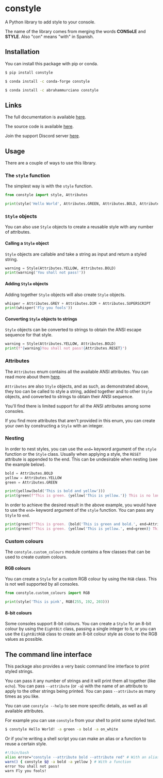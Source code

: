 # constyle
A Python library to add style to your console.

The name of the library comes from merging the words **CONSoLE** and **STYLE**. Also "con" means "with" in Spanish.

## Installation

You can install this package with pip or conda.
```sh
$ pip install constyle
```
```sh
$ conda install -c conda-forge constyle
```
```sh
$ conda install -c abrahammurciano constyle
```

## Links

The full documentation is available [here](https://abrahammurciano.github.io/python-constyle/constyle).

The source code is available [here](https://github.com/abrahammurciano/python-constyle).

Join the support Discord server [here](https://discord.gg/nUmsrhNDSs).

## Usage

There are a couple of ways to use this library.

### The `style` function

The simplest way is with the `style` function.

```py
from constyle import style, Attributes

print(style('Hello World', Attributes.GREEN, Attributes.BOLD, Attributes.ON_BLUE))
```

### `Style` objects

You can also use `Style` objects to create a reusable style with any number of attributes.

#### Calling a `Style` object

`Style` objects are callable and take a string as input and return a styled string.

```py
warning = Style(Attributes.YELLOW, Attributes.BOLD)
print(warning('You shall not pass!'))
```

#### Adding `Style` objects

Adding together `Style` objects will also create `Style` objects.

```py
whisper = Attributes.GREY + Attributes.DIM + Attributes.SUPERSCRIPT
print(whisper('Fly you fools'))
```

#### Converting `Style` objects to strings

`Style` objects can be converted to strings to obtain the ANSI escape sequence for that style.

```py
warning = Style(Attributes.YELLOW, Attributes.BOLD)
print(f"{warning}You shall not pass!{Attributes.RESET}")
```

### Attributes

The `Attributes` enum contains all the available ANSI attributes. You can read more about them [here](https://en.wikipedia.org/wiki/ANSI_escape_code#SGR_(Select_Graphic_Rendition)_parameters).

`Attributes` are also `Style` objects, and as such, as demonstrated above, they too can be called to style a string, added together and to other `Style` objects, and converted to strings to obtain their ANSI sequence.

You'll find there is limited support for all the ANSI attributes among some consoles.

If you find more attributes that aren't provided in this enum, you can create your own by constructing a `Style` with an integer.

### Nesting

In order to nest styles, you can use the `end=` keyword argument of the `style` function or the `Style` class. Usually when applying a style, the `RESET` attribute is appended to the end. This can be undesirable when nesting (see the example below).

```py
bold = Attributes.BOLD
yellow = Attributes.YELLOW
green = Attributes.GREEN

print(yellow(bold('This is bold and yellow')))
print(green(f"This is green. {yellow('This is yellow.')} This is no longer green"))
```

In order to achieve the desired result in the above example, you would have to use the `end=` keyword argument of the `style` function. You can pass any `Style` to `end`.

```py
print(green(f"This is green. {bold('This is green and bold.', end=Attributes.NO_BOLD)} This is still green but not bold anymore"))
print(green(f"This is green. {yellow('This is yellow.', end=green)} This is now green again"))
```

### Custom colours

The `constyle.custom_colours` module contains a few classes that can be used to create custom colours.

#### RGB colours

You can create a `Style` for a custom RGB colour by using the `RGB` class. This is not well supported by all consoles.

```py
from constyle.custom_colours import RGB

print(style('This is pink', RGB(255, 192, 203)))
```

#### 8-bit colours

Some consoles support 8-bit colours. You can create a `Style` for an 8-bit colour by using the `EightBit` class, passing a single integer to it, or you can use the `EightBitRGB` class to create an 8-bit colour style as close to the RGB values as possible.

## The command line interface

This package also provides a very basic command line interface to print styled strings.

You can pass it any number of strings and it will print them all together (like `echo`). You can pass `--attribute` (or `-a`) with the name of an attribute to apply to the other strings being printed. You can pass `--attribute` as many times as you like.

You can use `constyle --help` to see more specific details, as well as all available attributes.

For example you can use `constyle` from your shell to print some styled text.

```sh
$ constyle Hello World! -a green -a bold -a on_white
```

Or if you're writing a shell script you can make an alias or a function to reuse a certain style.

```sh
#!/bin/bash
alias error="constyle --attribute bold --attribute red" # With an alias
warn() { constyle $@ -a bold -a yellow } # With a function
error You shall not pass!
warn Fly you fools!
```